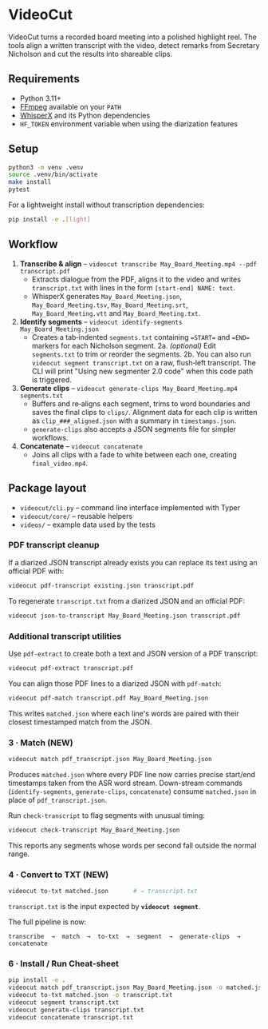 # VideoCut

VideoCut turns a recorded board meeting into a polished highlight reel. The tools align a written transcript with the video, detect remarks from Secretary Nicholson and cut the results into shareable clips.

## Requirements
- Python 3.11+
- [FFmpeg](https://ffmpeg.org/) available on your `PATH`
- [WhisperX](https://github.com/m-bain/whisperX) and its Python dependencies
- `HF_TOKEN` environment variable when using the diarization features

## Setup
```bash
python3 -m venv .venv
source .venv/bin/activate
make install
pytest
```
For a lightweight install without transcription dependencies:

```bash
pip install -e .[light]
```

## Workflow
1. **Transcribe & align** – `videocut transcribe May_Board_Meeting.mp4 --pdf transcript.pdf`
   - Extracts dialogue from the PDF, aligns it to the video and writes
     `transcript.txt` with lines in the form
     `[start‑end] NAME: text`.
   - WhisperX generates `May_Board_Meeting.json`, `May_Board_Meeting.tsv`,
     `May_Board_Meeting.srt`, `May_Board_Meeting.vtt` and `May_Board_Meeting.txt`.
2. **Identify segments** – `videocut identify-segments May_Board_Meeting.json`
   - Creates a tab‑indented `segments.txt` containing `=START=` and `=END=`
     markers for each Nicholson segment.
2a. *(optional)* Edit `segments.txt` to trim or reorder the segments.
2b. You can also run `videocut segment transcript.txt` on a raw, flush‑left
    transcript. The CLI will print "Using new segmenter 2.0 code" when this
    code path is triggered.
3. **Generate clips** – `videocut generate-clips May_Board_Meeting.mp4 segments.txt`
   - Buffers and re‑aligns each segment, trims to word boundaries and saves the
     final clips to `clips/`. Alignment data for each clip is written as
     `clip_###_aligned.json` with a summary in `timestamps.json`.
   - `generate-clips` also accepts a JSON segments file for simpler workflows.
4. **Concatenate** – `videocut concatenate`
   - Joins all clips with a fade to white between each one, creating
     `final_video.mp4`.

## Package layout
- `videocut/cli.py` – command line interface implemented with Typer
- `videocut/core/` – reusable helpers
- `videos/` – example data used by the tests

### PDF transcript cleanup
If a diarized JSON transcript already exists you can replace its text using an
official PDF with:
```bash
videocut pdf-transcript existing.json transcript.pdf
```

To regenerate `transcript.txt` from a diarized JSON and an official PDF:
```bash
videocut json-to-transcript May_Board_Meeting.json transcript.pdf
```

### Additional transcript utilities
Use `pdf-extract` to create both a text and JSON version of a PDF transcript:
```bash
videocut pdf-extract transcript.pdf
```

You can align those PDF lines to a diarized JSON with `pdf-match`:
```bash
videocut pdf-match transcript.pdf May_Board_Meeting.json
```
This writes `matched.json` where each line's words are paired with their
closest timestamped match from the JSON.

### 3 · Match (NEW)

```bash
videocut match pdf_transcript.json May_Board_Meeting.json
```

Produces `matched.json` where every PDF line now carries precise start/end
timestamps taken from the ASR word stream. Down-stream commands
(`identify-segments`, `generate-clips`, `concatenate`) consume `matched.json`
in place of `pdf_transcript.json`.

Run `check-transcript` to flag segments with unusual timing:
```bash
videocut check-transcript May_Board_Meeting.json
```
This reports any segments whose words per second fall outside the normal range.

### 4 · Convert to TXT (NEW)

```bash
videocut to-txt matched.json       # ⇒ transcript.txt
```

`transcript.txt` is the input expected by **`videocut segment`**.

The full pipeline is now:

```
transcribe  →  match  →  to-txt  →  segment  →  generate-clips  →  concatenate
```

### 6 · Install / Run Cheat-sheet

```bash
pip install -e .
videocut match pdf_transcript.json May_Board_Meeting.json -o matched.json
videocut to-txt matched.json -o transcript.txt
videocut segment transcript.txt
videocut generate-clips transcript.txt
videocut concatenate transcript.txt
```
